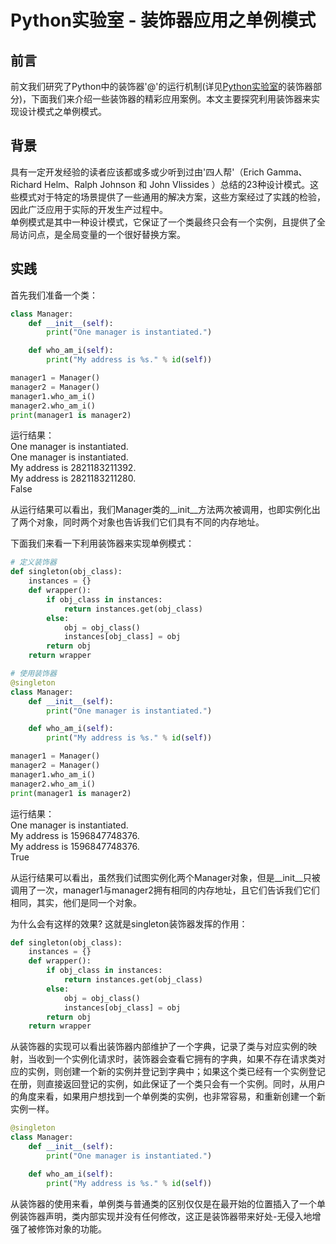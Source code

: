 # Python实验室 - 装饰器应用之单例模式

## 前言
前文我们研究了Python中的装饰器'@'的运行机制(详见[Python实验室](https://www.toutiao.com/i6716714866570166797/)的装饰器部分)，下面我们来介绍一些装饰器的精彩应用案例。本文主要探究利用装饰器来实现设计模式之单例模式。

## 背景
具有一定开发经验的读者应该都或多或少听到过由'四人帮'（Erich Gamma、Richard Helm、Ralph Johnson 和 John Vlissides ）总结的23种设计模式。这些模式对于特定的场景提供了一些通用的解决方案，这些方案经过了实践的检验，因此广泛应用于实际的开发生产过程中。  
单例模式是其中一种设计模式，它保证了一个类最终只会有一个实例，且提供了全局访问点，是全局变量的一个很好替换方案。

## 实践
首先我们准备一个类：
```python
class Manager:
    def __init__(self):
        print("One manager is instantiated.")

    def who_am_i(self):
        print("My address is %s." % id(self))

manager1 = Manager()
manager2 = Manager()
manager1.who_am_i()
manager2.who_am_i()
print(manager1 is manager2)
```
运行结果：   
One manager is instantiated.  
One manager is instantiated.  
My address is 2821183211392.  
My address is 2821183211280.   
False   

从运行结果可以看出，我们Manager类的\_\_init\_\_方法两次被调用，也即实例化出了两个对象，同时两个对象也告诉我们它们具有不同的内存地址。

下面我们来看一下利用装饰器来实现单例模式：
```python
# 定义装饰器
def singleton(obj_class):
    instances = {}
    def wrapper():
        if obj_class in instances:
            return instances.get(obj_class)
        else:
            obj = obj_class()
            instances[obj_class] = obj
        return obj
    return wrapper

# 使用装饰器
@singleton
class Manager:
    def __init__(self):
        print("One manager is instantiated.")

    def who_am_i(self):
        print("My address is %s." % id(self))

manager1 = Manager()
manager2 = Manager()
manager1.who_am_i()
manager2.who_am_i()
print(manager1 is manager2)
```
运行结果：  
One manager is instantiated.  
My address is 1596847748376.  
My address is 1596847748376.  
True  

从运行结果可以看出，虽然我们试图实例化两个Manager对象，但是\_\_init\_\_只被调用了一次，manager1与manager2拥有相同的内存地址，且它们告诉我们它们相同，其实，他们是同一个对象。

为什么会有这样的效果? 这就是singleton装饰器发挥的作用：
```python
def singleton(obj_class):
    instances = {}
    def wrapper():
        if obj_class in instances:
            return instances.get(obj_class)
        else:
            obj = obj_class()
            instances[obj_class] = obj
        return obj
    return wrapper
```
从装饰器的实现可以看出装饰器内部维护了一个字典，记录了类与对应实例的映射，当收到一个实例化请求时，装饰器会查看它拥有的字典，如果不存在请求类对应的实例，则创建一个新的实例并登记到字典中；如果这个类已经有一个实例登记在册，则直接返回登记的实例，如此保证了一个类只会有一个实例。同时，从用户的角度来看，如果用户想找到一个单例类的实例，也非常容易，和重新创建一个新实例一样。

```python
@singleton
class Manager:
    def __init__(self):
        print("One manager is instantiated.")

    def who_am_i(self):
        print("My address is %s." % id(self))
```
从装饰器的使用来看，单例类与普通类的区别仅仅是在最开始的位置插入了一个单例装饰器声明，类内部实现并没有任何修改，这正是装饰器带来好处-无侵入地增强了被修饰对象的功能。